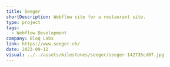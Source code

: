 ```yaml
---
title: Seeger
shortDescription: Webflow site for a restaurant site.
type: project
tags:
  - Webflow Development
company: Bloq Labs
link: https://www.seeger.ch/
date: 2023-09-12
visual: ../../assets/milestones/seeger/seeger-142735cd07.jpg
---
```

